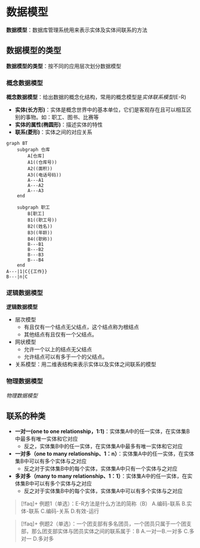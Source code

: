 # 数据模型

**数据模型**：数据库管理系统用来表示实体及实体间联系的方法

## 数据模型的类型

**数据模型的类型**：按不同的应用层次划分数据模型

### 概念数据模型

**概念数据模型**：给出数据的概念化结构，常用的概念模型是*实体联系模型*(E-R)
- **实体(长方形)**：实体是概念世界中的基本单位，它们是客观存在且可以相互区别的事物。如：职工、图书、比赛等
- **实体的属性(椭圆形)**：描述实体的特性
- **联系(菱形)**：实体之间的对应关系


```mermaid
graph BT
	subgraph 仓库
		A[仓库]
		A1((仓库号))
		A2((面积))
		A3((电话号码))
		A---A1
		A---A2
		A---A3
	end
	
	subgraph 职工
		B[职工]
		B1((职工号))
		B2((姓名))
		B3((年龄))
		B4((职称))
		B---B1
		B---B2
		B---B3
		B---B4
	end
A---|1|C{{工作}}
B---|n|C
```





### 逻辑数据模型

**逻辑数据模型**

- 层次模型
	- 有且仅有一个结点无父结点，这个结点称为根结点
	- 其他结点有且仅有一个父结点。
- 网状模型
	- 允许一个以上的结点无父结点
	- 允许结点可以有多于一个的父结点。
- 关系模型：用二维表结构来表示实体以及实体之间联系的模型
### 物理数据模型

*物理数据模型*

## 联系的种类

- **一对一(one to one relationship，1:1)**：实体集A中的任一实体，在实体集B中最多有唯一实体和它对应
	- 反之，实体集B中的任一实体，在实体集A中最多有唯一实体和它对应
- **一对多（one to many relationship、1：n）**：实体集A中的任一实体，在实体集B中可以有多个实体与之对应
	- 反之对于实体集B中的每个实体，实体集A中只有一个实体与之对应
- **多对多（many to many relationship、1：1）**：实体集A中的任一实体，在实体集B中可以有多个实体与之对应
	- 反之对于实体集B中的每个实体，实体集A中可以有多个实体与之对应

>[!faq]+ 例题1（单选）：E-R方法是什么方法的简称（B）
> A.编码-联系 B.实体-联系 C.编码-关系 D.有效-运行

>[!faq]+ 例题2（单选）：一个团支部有多名团员，一个团员只属于一个团支部，那么团支部实体与团员实体之间的联系属于：B
> A.一对一B.一对多 C.多对一 D.多对多




